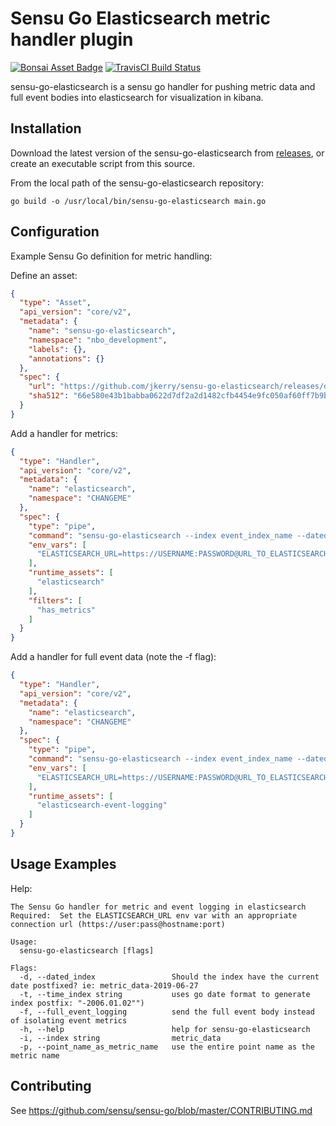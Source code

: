 # Sensu Go Elasticsearch metric handler plugin
[![Bonsai Asset Badge](https://img.shields.io/badge/Sensu%20Go%20Elasticsearch-Download%20Me-brightgreen.svg?colorB=89C967&logo=sensu)](https://bonsai.sensu.io/assets/jkerry/sensu-go-elasticsearch) [![TravisCI Build Status](https://travis-ci.org/jkerry/sensu-go-elasticsearch.svg?branch=master)](https://travis-ci.org/jkerry/sensu-go-elasticsearch)

sensu-go-elasticsearch is a sensu go handler for pushing metric data and full
event bodies into elasticsearch for visualization in kibana.

## Installation

Download the latest version of the sensu-go-elasticsearch from [releases][1],
or create an executable script from this source.

From the local path of the sensu-go-elasticsearch repository:

```
go build -o /usr/local/bin/sensu-go-elasticsearch main.go
```

## Configuration

Example Sensu Go definition for metric handling:

Define an asset:
```json
{
  "type": "Asset",
  "api_version": "core/v2",
  "metadata": {
    "name": "sensu-go-elasticsearch",
    "namespace": "nbo_development",
    "labels": {},
    "annotations": {}
  },
  "spec": {
    "url": "https://github.com/jkerry/sensu-go-elasticsearch/releases/download/0.0.4/sensu-go-elasticsearch_0.0.4_linux_amd64.tar.gz",
    "sha512": "66e580e43b1babba0622d7df2a2d1482cfb4454e9fc050af60ff7b9bdd1a44874b485566d34f5291505c498703f7457221590dcdcdb9d75f5d5b8d80c9eeb901"
  }
}
```

Add a handler for metrics:
```json
{
  "type": "Handler",
  "api_version": "core/v2",
  "metadata": {
    "name": "elasticsearch",
    "namespace": "CHANGEME"
  },
  "spec": {
    "type": "pipe",
    "command": "sensu-go-elasticsearch --index event_index_name --dated_index",
    "env_vars": [
      "ELASTICSEARCH_URL=https://USERNAME:PASSWORD@URL_TO_ELASTICSEARCH:9243"
    ],
    "runtime_assets": [
      "elasticsearch"
    ],
    "filters": [
      "has_metrics"
    ]
  }
}
```

Add a handler for full event data (note the -f flag):
```json
{
  "type": "Handler",
  "api_version": "core/v2",
  "metadata": {
    "name": "elasticsearch",
    "namespace": "CHANGEME"
  },
  "spec": {
    "type": "pipe",
    "command": "sensu-go-elasticsearch --index event_index_name --dated_index --full_event_logging",
    "env_vars": [
      "ELASTICSEARCH_URL=https://USERNAME:PASSWORD@URL_TO_ELASTICSEARCH:9243"
    ],
    "runtime_assets": [
      "elasticsearch-event-logging"
    ]
  }
}
```
## Usage Examples

Help:

```
The Sensu Go handler for metric and event logging in elasticsearch
Required:  Set the ELASTICSEARCH_URL env var with an appropriate connection url (https://user:pass@hostname:port)

Usage:
  sensu-go-elasticsearch [flags]

Flags:
  -d, --dated_index                 Should the index have the current date postfixed? ie: metric_data-2019-06-27
  -t, --time_index string           uses go date format to generate index postfix: "-2006.01.02"")
  -f, --full_event_logging          send the full event body instead of isolating event metrics
  -h, --help                        help for sensu-go-elasticsearch
  -i, --index string                metric_data
  -p, --point_name_as_metric_name   use the entire point name as the metric name
```

## Contributing

See https://github.com/sensu/sensu-go/blob/master/CONTRIBUTING.md

[1]: https://github.com/jkerry/sensu-go-elasticsearch/releases
